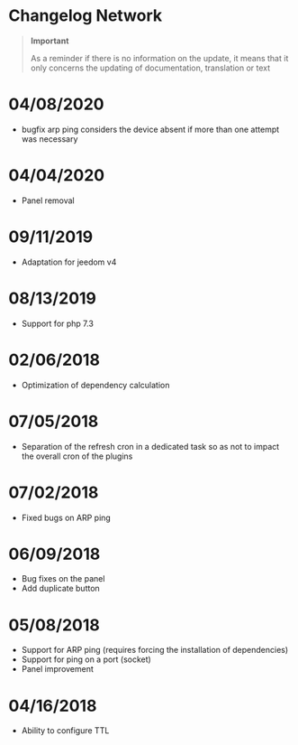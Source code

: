# Changelog Network

>**Important**
>
>As a reminder if there is no information on the update, it means that it only concerns the updating of documentation, translation or text

# 04/08/2020

- bugfix arp ping considers the device absent if more than one attempt was necessary

# 04/04/2020

- Panel removal

# 09/11/2019

- Adaptation for jeedom v4

# 08/13/2019

- Support for php 7.3

 # 02/06/2018
 
 - Optimization of dependency calculation
 
 # 07/05/2018

- Separation of the refresh cron in a dedicated task so as not to impact the overall cron of the plugins

# 07/02/2018

- Fixed bugs on ARP ping

# 06/09/2018

- Bug fixes on the panel
- Add duplicate button

# 05/08/2018

- Support for ARP ping (requires forcing the installation of dependencies)
- Support for ping on a port (socket)
- Panel improvement

# 04/16/2018

- Ability to configure TTL
